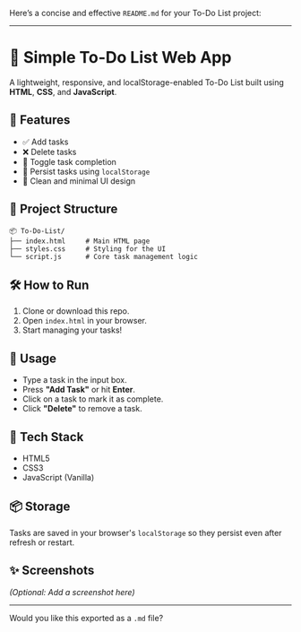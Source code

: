 Here’s a concise and effective `README.md` for your To-Do List project:

---

# 📝 Simple To-Do List Web App

A lightweight, responsive, and localStorage-enabled To-Do List built using **HTML**, **CSS**, and **JavaScript**.

## 🚀 Features

* ✅ Add tasks
* ❌ Delete tasks
* 🔁 Toggle task completion
* 💾 Persist tasks using `localStorage`
* 🎨 Clean and minimal UI design

## 📁 Project Structure

```
📦 To-Do-List/
├── index.html     # Main HTML page
├── styles.css     # Styling for the UI
└── script.js      # Core task management logic
```

## 🛠️ How to Run

1. Clone or download this repo.
2. Open `index.html` in your browser.
3. Start managing your tasks!

## 📌 Usage

* Type a task in the input box.
* Press **"Add Task"** or hit **Enter**.
* Click on a task to mark it as complete.
* Click **"Delete"** to remove a task.

## 🧠 Tech Stack

* HTML5
* CSS3
* JavaScript (Vanilla)

## 📦 Storage

Tasks are saved in your browser's `localStorage` so they persist even after refresh or restart.

## ✨ Screenshots

*(Optional: Add a screenshot here)*

---

Would you like this exported as a `.md` file?
